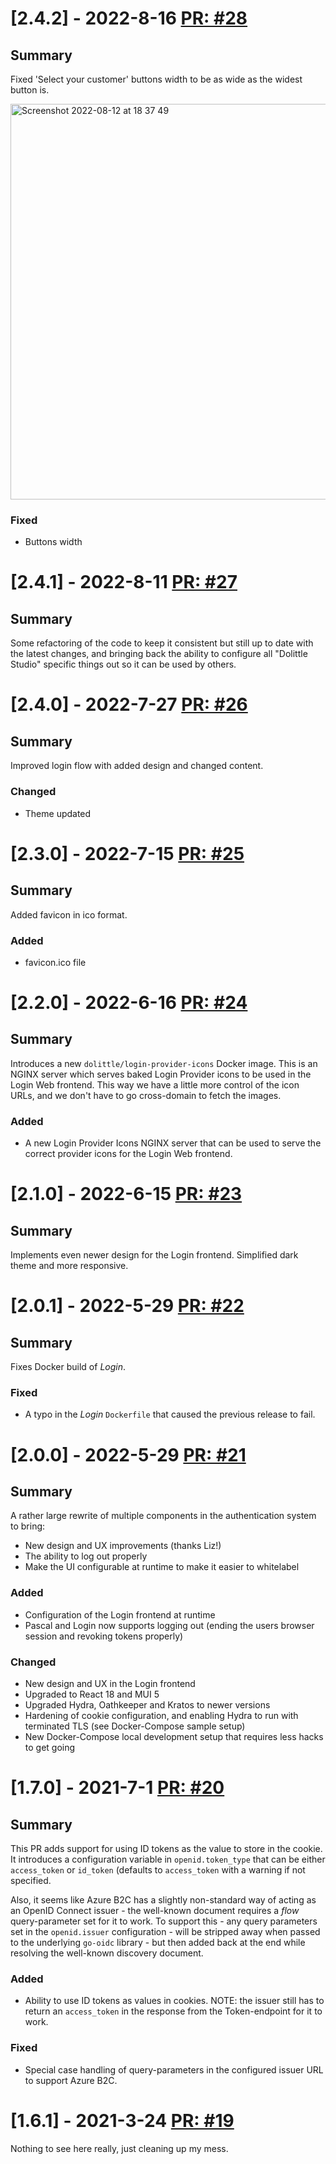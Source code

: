 # [2.4.2] - 2022-8-16 [PR: #28](https://github.com/dolittle-platform/Authentication/pull/28)
## Summary

Fixed 'Select your customer' buttons width to be as wide as the widest button is.

<img width="633" alt="Screenshot 2022-08-12 at 18 37 49" src="https://user-images.githubusercontent.com/19160439/184390398-a78006c3-185b-45e6-a568-48e8a5a68dc8.png">

### Fixed

- Buttons width


# [2.4.1] - 2022-8-11 [PR: #27](https://github.com/dolittle-platform/Authentication/pull/27)
## Summary

Some refactoring of the code to keep it consistent but still up to date with the latest changes, and bringing back the ability to configure all "Dolittle Studio" specific things out so it can be used by others.


# [2.4.0] - 2022-7-27 [PR: #26](https://github.com/dolittle-platform/Authentication/pull/26)
## Summary

Improved login flow with added design and changed content.

### Changed

- Theme updated


# [2.3.0] - 2022-7-15 [PR: #25](https://github.com/dolittle-platform/Authentication/pull/25)
## Summary

Added favicon in ico format.

### Added

- favicon.ico file


# [2.2.0] - 2022-6-16 [PR: #24](https://github.com/dolittle-platform/Authentication/pull/24)
## Summary

Introduces a new `dolittle/login-provider-icons` Docker image. This is an NGINX server which serves baked Login Provider icons to be used in the Login Web frontend. This way we have a little more control of the icon URLs, and we don't have to go cross-domain to fetch the images.

### Added

- A new Login Provider Icons NGINX server that can be used to serve the correct provider icons for the Login Web frontend.


# [2.1.0] - 2022-6-15 [PR: #23](https://github.com/dolittle-platform/Authentication/pull/23)
## Summary

Implements even newer design for the Login frontend. Simplified dark theme and more responsive.


# [2.0.1] - 2022-5-29 [PR: #22](https://github.com/dolittle-platform/Authentication/pull/22)
## Summary

Fixes Docker build of _Login_.

### Fixed

- A typo in the _Login_ `Dockerfile` that caused the previous release to fail.


# [2.0.0] - 2022-5-29 [PR: #21](https://github.com/dolittle-platform/Authentication/pull/21)
## Summary

A rather large rewrite of multiple components in the authentication system to bring:
- New design and UX improvements (thanks Liz!)
- The ability to log out properly
- Make the UI configurable at runtime to make it easier to whitelabel

### Added

- Configuration of the Login frontend at runtime
- Pascal and Login now supports logging out (ending the users browser session and revoking tokens properly)

### Changed

- New design and UX in the Login frontend
- Upgraded to React 18 and MUI 5
- Upgraded Hydra, Oathkeeper and Kratos to newer versions
- Hardening of cookie configuration, and enabling Hydra to run with terminated TLS (see Docker-Compose sample setup)
- New Docker-Compose local development setup that requires less hacks to get going


# [1.7.0] - 2021-7-1 [PR: #20](https://github.com/dolittle-platform/Authentication/pull/20)
## Summary

This PR adds support for using ID tokens as the value to store in the cookie. It introduces a configuration variable in `openid.token_type` that can be either `access_token` or `id_token` (defaults to `access_token` with a warning if not specified. 

Also, it seems like Azure B2C has a slightly non-standard way of acting as an OpenID Connect issuer - the well-known document requires a _flow_ query-parameter set for it to work. To support this - any query parameters set in the `openid.issuer` configuration - will be stripped away when passed to the underlying `go-oidc` library - but then added back at the end while resolving the well-known discovery document.

### Added

- Ability to use ID tokens as values in cookies. NOTE: the issuer still has to return an `access_token` in the response from the Token-endpoint for it to work.

### Fixed

- Special case handling of query-parameters in the configured issuer URL to support Azure B2C.


# [1.6.1] - 2021-3-24 [PR: #19](https://github.com/dolittle-platform/Authentication/pull/19)
Nothing to see here really, just cleaning up my mess.


